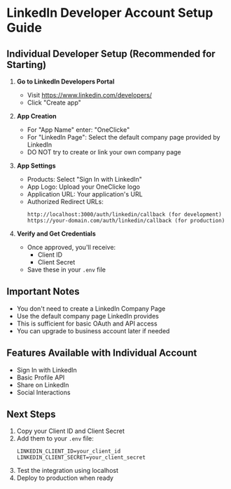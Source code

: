 # LinkedIn Developer Account Setup Guide

## Individual Developer Setup (Recommended for Starting)

1. **Go to LinkedIn Developers Portal**
   - Visit https://www.linkedin.com/developers/
   - Click "Create app"

2. **App Creation**
   - For "App Name" enter: "OneClicke"
   - For "LinkedIn Page": Select the default company page provided by LinkedIn
   - DO NOT try to create or link your own company page

3. **App Settings**
   - Products: Select "Sign In with LinkedIn"
   - App Logo: Upload your OneClicke logo
   - Application URL: Your application's URL
   - Authorized Redirect URLs: 
     ```
     http://localhost:3000/auth/linkedin/callback (for development)
     https://your-domain.com/auth/linkedin/callback (for production)
     ```

4. **Verify and Get Credentials**
   - Once approved, you'll receive:
     - Client ID
     - Client Secret
   - Save these in your `.env` file

## Important Notes

- You don't need to create a LinkedIn Company Page
- Use the default company page LinkedIn provides
- This is sufficient for basic OAuth and API access
- You can upgrade to business account later if needed

## Features Available with Individual Account

- Sign In with LinkedIn
- Basic Profile API
- Share on LinkedIn
- Social Interactions

## Next Steps

1. Copy your Client ID and Client Secret
2. Add them to your `.env` file:
   ```
   LINKEDIN_CLIENT_ID=your_client_id
   LINKEDIN_CLIENT_SECRET=your_client_secret
   ```
3. Test the integration using localhost
4. Deploy to production when ready 